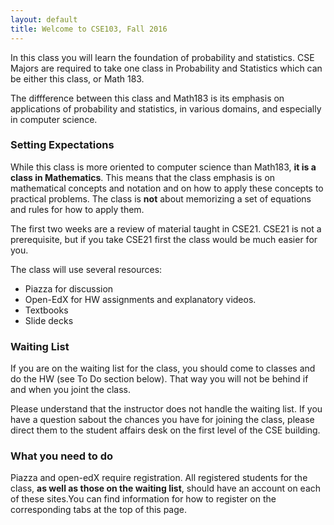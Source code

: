 ```yaml
---
layout: default
title: Welcome to CSE103, Fall 2016
---
```


In this class you will learn the foundation of probability and statistics.
CSE Majors are required to take one class in Probability and Statistics which can be either this class, or Math 183.

The diffference between this class and Math183 is its emphasis on applications of probability and statistics, in various domains, and especially in computer science. 

### Setting Expectations
While this class is more oriented to computer science than Math183, **it is a class in Mathematics**. This means that the class emphasis is on mathematical concepts and notation and 
on how to apply these concepts to practical problems. The class is **not** about memorizing a set of equations and rules for how to apply them.

The first two weeks are a review of material taught in CSE21. 
CSE21 is not a prerequisite, but if you take CSE21 first the class would be much easier for you.

The class will use several resources:

* Piazza for discussion
* Open-EdX for HW assignments and explanatory videos.
* Textbooks
* Slide decks

### Waiting List

If you are on the waiting list for the class, you should come to classes and do the HW (see To Do section below). That way you will not be behind if and when you joint the class. 

Please understand that the instructor does not handle the waiting list. If you have a question sabout the chances you have for joining the class, please direct them to the student affairs desk on the first level of the CSE building.

### What you need to do
Piazza and open-edX require registration. All registered students for the class, **as well as those on the waiting list**, should have an account on each of these sites.You can find information for how to register on the 
corresponding tabs at the top of this page.


